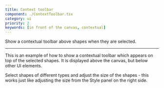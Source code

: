 ```yaml
---
title: Context toolbar
component: ./ContextToolbar.tsx
category: ui
priority: 2
keywords: [in front of the canvas, contextual]
---
```


Show a contextual toolbar above shapes when they are selected.

---

This is an example of how to show a contextual toolbar which appears on top of the selected shapes. It is displayed above the canvas, but below other UI elements.

Select shapes of different types and adjust the size of the shapes - this works just like adjusting the size from the Style panel on the right side.
